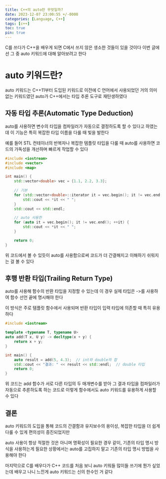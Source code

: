 ```yaml
---
title: C++의 auto란 무엇일까?
date: 2023-12-07 23:00:55 +/-0000
categories: [Language, C++]
tags: [c++]
toc: true
pin: true
---
```


C를 쓰다가 C++을 배우게 되면 C에서 쓰지 않은 생소한 것들이 있을 것이다 이번 글에선 그 중 auto 키워드에 대해 알아보려고 한다

# auto 키워드란?

auto 키워드는 C++11부터 도입된 키워드로 이전에 C 언어에서 사용되었던 거의 의미 없는 키워드였던 auto가 C++에서는 타입 추론 도구로 재탄생하였다

## 자동 타입 추론(Automatic Type Deduction)

auto를 사용하면 변수의 타입을 컴파일러가 자동으로 결정하도록 할 수 있다고 하였는데 이 기능은 특히 복잡한 타입 이름을 다룰 때 빛을 발한다

예를 들어 STL 컨테이너의 반복자나 복잡한 템플릿 타입을 다룰 때 auto를 사용하면 코드의 가독성을 개선하며 빠르게 작업할 수 있다

~~~cpp
#include <iostream>
#include <vector>
#include <map>

int main() {
    std::vector<double> vec = {1.1, 2.2, 3.3};
    
    // 기본
    for (std::vector<double>::iterator it = vec.begin(); it != vec.end(); ++it) {
        std::cout << *it << " ";
    }
    std::cout << std::endl;

    // auto 사용한
    for (auto it = vec.begin(); it != vec.end(); ++it) {
        std::cout << *it << " ";
    }

    return 0;
}
~~~

위 코드에서 볼 수 있듯이 auto를 사용함으로써 코드가 더 간결해지고 이해하기 쉬워지는 걸 볼 수 있다

## 후행 반환 타입(Trailing Return Type)

auto를 사용해 함수의 반환 타입을 지정할 수 있는데 이 경우 실제 타입은 ->를 사용하여 함수 선언 끝에 명시해야 한다

이 방식은 주로 템플릿 함수에서 사용되며 반환 타입이 입력 타입에 의존할 때 특히 유용하다

~~~cpp
#include <iostream>

template <typename T, typename U>
auto add(T x, U y) -> decltype(x + y) {
    return x + y;
}

int main() {
    auto result = add(5, 4.3);  // int와 double의 합
    std::cout << "결과: " << result << std::endl;  // double 타입
    return 0;
}
~~~

위 코드는 add 함수가 서로 다른 타입의 두 매개변수를 받아 그 결과 타입을 컴파일러가 자동으로 추론하도록 하는 코드로 이렇게 함수에서도 auto 키워드를 유용하게 사용할 수 있다

## 결론

auto 키워드의 도입을 통해 코드의 간결함과 유지보수의 용이성, 복잡한 타입을 더 쉽게 다룰 수 있게 편의성이 증진되었지만

auto 사용이 항상 적절한 것은 아니며 명확성이 필요한 경우 같이, 기존의 타입 명시 방식을 사용하는게 필요한 상황에서는 auto를 고집하지 말고 기존의 타입 명시 방법을 사용해야 한다

마지막으로 C를 배우다가 C++ 코드를 처음 보니 auto 키워들 많이들 쓰기에 뭔가 싶었는데 배우고 나니 느낀게 auto 키워드는 신의 한수인 거 같다